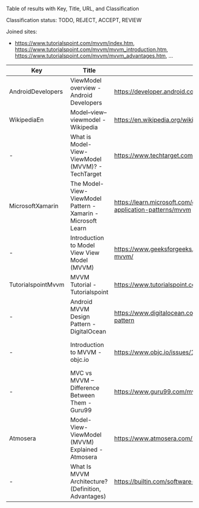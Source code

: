 Table of results with Key, Title, URL, and Classification

Classification status: TODO, REJECT, ACCEPT, REVIEW

Joined sites:

* https://www.tutorialspoint.com/mvvm/index.htm, https://www.tutorialspoint.com/mvvm/mvvm_introduction.htm, https://www.tutorialspoint.com/mvvm/mvvm_advantages.htm, ...

| Key                | Title                                                        | URL                                                                                          | Classification | Reason                                  |
|--------------------|--------------------------------------------------------------|----------------------------------------------------------------------------------------------|----------------|-----------------------------------------|
| AndroidDevelopers  | ViewModel overview - Android Developers                      | https://developer.android.com/topic/libraries/architecture/viewmodel                         | ACCEPT         | Android                                 |
| WikipediaEn        | Model–view–viewmodel - Wikipedia                             | https://en.wikipedia.org/wiki/Model%E2%80%93view%E2%80%93viewmodel                           | ACCEPT         | Extended Definition, ...                |
| -                  | What is Model-View-ViewModel (MVVM)? - TechTarget            | https://www.techtarget.com/whatis/definition/Model-View-ViewModel                            | REJECT         | Standard Definition                     |
| MicrosoftXamarin   | The Model-View-ViewModel Pattern - Xamarin - Microsoft Learn | https://learn.microsoft.com/en-us/xamarin/xamarin-forms/enterprise-application-patterns/mvvm | ACCEPT         | Extended Definition, Benefits, ...      |
| -                  | Introduction to Model View View Model (MVVM)                 | https://www.geeksforgeeks.org/introduction-to-model-view-view-model-mvvm/                    | REJECT         | Standard Definition, Standard Tradeoffs |
| TutorialspointMvvm | MVVM Tutorial - Tutorialspoint                               | https://www.tutorialspoint.com/mvvm/index.htm                                                | ACCEPT         | Extended Definition, SoC, ...           |
| -                  | Android MVVM Design Pattern - DigitalOcean                   | https://www.digitalocean.com/community/tutorials/android-mvvm-design-pattern                 | REJECT         | Standard Definition                     |
| -                  | Introduction to MVVM - objc.io                               | https://www.objc.io/issues/13-architecture/mvvm/                                             | REJECT         | Standard Definition, Standard Tradeoffs |
| -                  | MVC vs MVVM – Difference Between Them - Guru99               | https://www.guru99.com/mvc-vs-mvvm.html                                                      | REJECT         | Standard Definition, Standard Tradeoffs |
| Atmosera           | Model-View-ViewModel (MVVM) Explained - Atmosera             | https://www.atmosera.com/blog/model-view-viewmodel-mvvm-explained/                           | ACCEPT         | Extended Definition                     |
| -                  | What Is MVVM Architecture? (Definition, Advantages)          | https://builtin.com/software-engineering-perspectives/mvvm-architecture                      | REJECT         | Standard Definition, Standard Tradeoffs |
